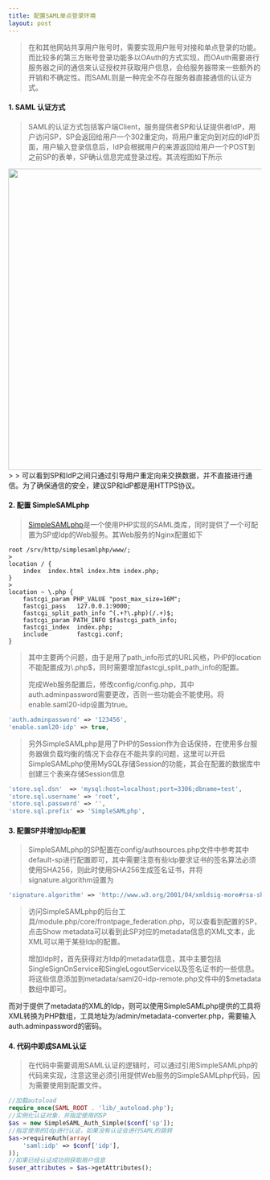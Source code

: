 ```yaml
---
title: 配置SAML单点登录环境
layout: post
---
```


> 在和其他网站共享用户账号时，需要实现用户账号对接和单点登录的功能。而比较多的第三方账号登录功能多以OAuth的方式实现，而OAuth需要进行服务器之间的通信来认证授权并获取用户信息，会给服务器带来一些额外的开销和不确定性。而SAML则是一种完全不存在服务器直接通信的认证方式。

#### 1. SAML 认证方式
> SAML的认证方式包括客户端Client，服务提供者SP和认证提供者IdP，用户访问SP，SP会返回给用户一个302重定向，将用户重定向到对应的IdP页面，用户输入登录信息后，IdP会根据用户的来源返回给用户一个POST到之前SP的表单，SP确认信息完成登录过程。其流程图如下所示
>
<img src="https://doc.nuxeo.com/assets/nxdoc/saml-20-authentication/saml.png" width="600">
>
> 可以看到SP和IdP之间只通过引导用户重定向来交换数据，并不直接进行通信。为了确保通信的安全，建议SP和IdP都是用HTTPS协议。

#### 2. 配置 SimpleSAMLphp
> [SimpleSAMLphp](https://simplesamlphp.org/)是一个使用PHP实现的SAML类库，同时提供了一个可配置为SP或Idp的Web服务。其Web服务的Nginx配置如下
>
```nginx
root /srv/http/simplesamlphp/www/;
>
location / {
    index  index.html index.htm index.php;
}
>
location ~ \.php {
    fastcgi_param PHP_VALUE "post_max_size=16M";
    fastcgi_pass   127.0.0.1:9000;
    fastcgi_split_path_info ^(.+?\.php)(/.+)$;
    fastcgi_param PATH_INFO $fastcgi_path_info;
    fastcgi_index  index.php;
    include        fastcgi.conf;
}
```
> 其中主要两个问题，由于是用了path\_info形式的URL风格，PHP的location不能配置成为\\.php$，同时需要增加fastcgi\_split\_path\_info的配置。
>
> 完成Web服务配置后，修改config/config.php，其中auth.adminpassword需要更改，否则一些功能会不能使用。将enable.saml20-idp设置为true。
```php
'auth.adminpassword' => '123456',
'enable.saml20-idp' => true,
```
>
> 另外SimpleSAMLphp是用了PHP的Session作为会话保持，在使用多台服务器做负载均衡的情况下会存在不能共享的问题，这里可以开启SimpleSAMLphp使用MySQL存储Session的功能，其会在配置的数据库中创建三个表来存储Session信息
```php
'store.sql.dsn'  => 'mysql:host=localhost;port=3306;dbname=test',
'store.sql.username' => 'root',
'store.sql.password' => '',
'store.sql.prefix' => 'SimpleSAMLphp',
```

#### 3. 配置SP并增加Idp配置
> SimpleSAMLphp的SP配置在config/authsources.php文件中参考其中default-sp进行配置即可，其中需要注意有些Idp要求证书的签名算法必须使用SHA256，则此时使用SHA256生成签名证书，并将signature.algorithm设置为
```php
'signature.algorithm' => 'http://www.w3.org/2001/04/xmldsig-more#rsa-sha256',
```
> 访问SimpleSAMLphp的后台工具/module.php/core/frontpage\_federation.php，可以查看到配置的SP，点击Show metadata可以看到此SP对应的metadata信息的XML文本，此XML可以用于某些Idp的配置。
>
> 增加Idp时，首先获得对方Idp的metadata信息，其中主要包括SingleSignOnService和SingleLogoutService以及签名证书的一些信息。将这些信息添加到metadata/saml20-idp-remote.php文件中的$metadata数组中即可。
>
而对于提供了metadata的XML的Idp，则可以使用SimpleSAMLphp提供的工具将XML转换为PHP数组，工具地址为/admin/metadata-converter.php，需要输入auth.adminpassword的密码。

#### 4. 代码中即成SAML认证
> 在代码中需要调用SAML认证的逻辑时，可以通过引用SimpleSAMLphp的代码来实现，注意这里必须引用提供Web服务的SimpleSAMLphp代码，因为需要使用到配置文件。
```php
//加载autoload
require_once(SAML_ROOT . 'lib/_autoload.php');
//实例化认证对象，并指定使用的SP
$as = new SimpleSAML_Auth_Simple($conf['sp']);
//指定使用的Idp进行认证，如果没有认证会进行SAML的跳转
$as->requireAuth(array(
	'saml:idp' => $conf['idp'],
));
//如果已经认证成功则获取用户信息
$user_attributes = $as->getAttributes();
```
